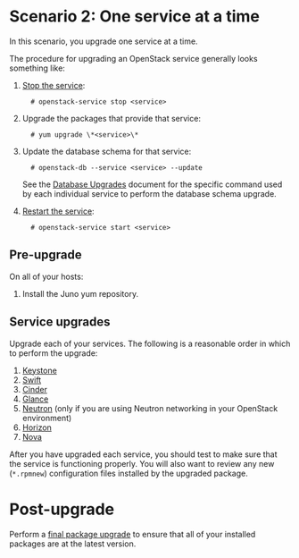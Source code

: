 # Scenario 2: One service at a time

In this scenario, you upgrade one service at a time.

The procedure for upgrading an OpenStack service generally looks
something like:

1. [Stop the service][stop]:

         # openstack-service stop <service>

1. Upgrade the packages that provide that service:

         # yum upgrade \*<service>\*

1. Update the database schema for that service:

         # openstack-db --service <service> --update

     See the [Database Upgrades][dbsync] document for the specific
     command used by each individual service to perform the database
     schema upgrade.

1. [Restart the service][start]:

         # openstack-service start <service>

[stop]: service.html#stop
[start]: service.html#start
[dbsync]: database-upgrades.html

## Pre-upgrade

On all of your hosts:

1. Install the Juno yum repository.

## Service upgrades

Upgrade each of your services.  The following is a reasonable order in
which to perform the upgrade:

1. [Keystone][]
1. [Swift][]
1. [Cinder][]
1. [Glance][]
1. [Neutron][] (only if you are using Neutron
   networking in your OpenStack environment)
1. [Horizon][]
1. [Nova][]

After you have upgraded each service, you should test to make sure
that the service is functioning properly.  You will also want to
review any new (`*.rpmnew`) configuration files installed by the
upgraded package.

[keystone]: upgrade-keystone.html
[swift]: upgrade-swift.html
[cinder]: upgrade-cinder.html
[glance]: upgrade-glance.html
[neutron]: upgrade-neutron.html
[nova]: upgrade-nova.html
[horizon]: upgrade-horizon.html

# Post-upgrade

Perform a [final package upgrade][final] to ensure that all of your
installed packages are at the latest version.

[final]: final-package-upgrade.html

